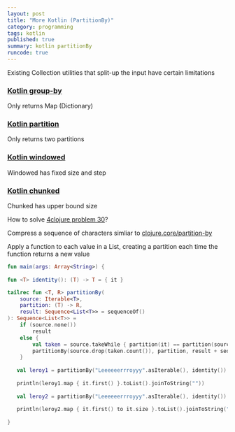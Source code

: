 ```yaml
---
layout: post
title: "More Kotlin (PartitionBy)"
category: programming
tags: kotlin
published: true
summary: kotlin partitionBy
runcode: true
---
```


Existing Collection utilities that split-up the input have certain limitations

### [Kotlin group-by](https://kotlinlang.org/api/latest/jvm/stdlib/kotlin.collections/group-by.html)
Only returns Map (Dictionary)

### [Kotlin partition](https://kotlinlang.org/api/latest/jvm/stdlib/kotlin.collections/partition.html)
Only returns two partitions

### [Kotlin windowed](https://kotlinlang.org/api/latest/jvm/stdlib/kotlin.collections/windowed.html)
Windowed has fixed size and step

### [Kotlin chunked](https://kotlinlang.org/api/latest/jvm/stdlib/kotlin.collections/chunked.html)
Chunked has upper bound size

How to solve [4clojure problem 30](https://www.4clojure.com/problem/30)?

Compress a sequence of characters simliar to [clojure.core/partition-by](https://clojuredocs.org/clojure.core/partition-by) 

Apply a function to each value in a List, creating a partition each time the function returns a new value

```  kotlin
fun main(args: Array<String>) {
   
fun <T> identity(): (T) -> T = { it }

tailrec fun <T, R> partitionBy(
    source: Iterable<T>,
    partition: (T) -> R,
    result: Sequence<List<T>> = sequenceOf()
): Sequence<List<T>> =
    if (source.none())
        result
    else {
        val taken = source.takeWhile { partition(it) == partition(source.first()) }
        partitionBy(source.drop(taken.count()), partition, result + sequenceOf(taken))
    }
    
   val leroy1 = partitionBy("Leeeeeerrroyyy".asIterable(), identity())
   
   println(leroy1.map { it.first() }.toList().joinToString(""))    
   
   val leroy2 = partitionBy("Leeeeeerrroyyy".asIterable(), identity())
   
   println(leroy2.map { it.first() to it.size }.toList().joinToString(":"))    
   
}
```
